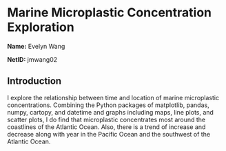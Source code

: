 # Marine Microplastic Concentration Exploration

**Name:** Evelyn Wang

**NetID:** jmwang02


## Introduction

I explore the relationship between time and location of marine microplastic concentrations. Combining the Python packages of matplotlib, pandas, numpy, cartopy, and datetime and graphs including maps, line plots, and scatter plots, I do find that microplastic concentrates most around the coastlines of the Atlantic Ocean. Also, there is a trend of increase and decrease along with year in the Pacific Ocean and the southwest of the Atlantic Ocean.